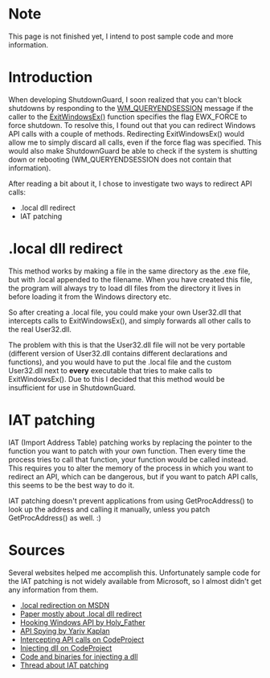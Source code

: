 # Note #
This page is not finished yet, I intend to post sample code and more information.

# Introduction #

When developing ShutdownGuard, I soon realized that you can't block shutdowns by responding to the [WM\_QUERYENDSESSION](http://msdn.microsoft.com/en-us/library/aa376890%28VS.85%29.aspx) message if the caller to the [ExitWindowsEx()](http://msdn.microsoft.com/en-us/library/aa376868%28VS.85%29.aspx) function specifies the flag EWX\_FORCE to force shutdown.
To resolve this, I found out that you can redirect Windows API calls with a couple of methods. Redirecting ExitWindowsEx() would allow me to simply discard all calls, even if the force flag was specified.
This would also make ShutdownGuard be able to check if the system is shutting down or rebooting (WM\_QUERYENDSESSION does not contain that information).

After reading a bit about it, I chose to investigate two ways to redirect API calls:
  * .local dll redirect
  * IAT patching

# .local dll redirect #

This method works by making a file in the same directory as the .exe file, but with  .local appended to the filename.
When you have created this file, the program will always try to load dll files from the directory it lives in before loading it from the Windows directory etc.

So after creating a .local file, you could make your own User32.dll that intercepts calls to ExitWindowsEx(), and simply forwards all other calls to the real User32.dll.

The problem with this is that the User32.dll file will not be very portable (different version of User32.dll contains different declarations and functions), and you would have to put the .local file and the custom User32.dll next to **every** executable that tries to make calls to ExitWindowsEx().
Due to this I decided that this method would be insufficient for use in ShutdownGuard.

# IAT patching #

IAT (Import Address Table) patching works by replacing the pointer to the function you want to patch with your own function. Then every time the process tries to call that function, your function would be called instead. This requires you to alter the memory of the process in which you want to redirect an API, which can be dangerous, but if you want to patch API calls, this seems to be the best way to do it.

IAT patching doesn't prevent applications from using GetProcAddress() to look up the address and calling it manually, unless you patch GetProcAddress() as well. :)

# Sources #

Several websites helped me accomplish this. Unfortunately sample code for the IAT patching is not widely available from Microsoft, so I almost didn't get any information from them.

  * [.local redirection on MSDN](http://msdn.microsoft.com/en-us/library/aa375142%28VS.85%29.aspx)
  * [Paper mostly about .local dll redirect](http://www.milw0rm.com/papers/105)
  * [Hooking Windows API by Holy\_Father](http://vx.netlux.org/29a/29a-7/Articles/29A-7.019)
  * [API Spying by Yariv Kaplan](http://www.internals.com/articles/apispy/apispy.htm)
  * [Intercepting API calls on CodeProject](http://www.codeproject.com/KB/system/hooksys.aspx)
  * [Injecting dll on CodeProject](http://www.codeproject.com/KB/threads/winspy.aspx)
  * [Code and binaries for injecting a dll](http://www.quantumg.net/injectdll.php)
  * [Thread about IAT patching](http://www.criticalsecurity.net/index.php?showtopic=2397)